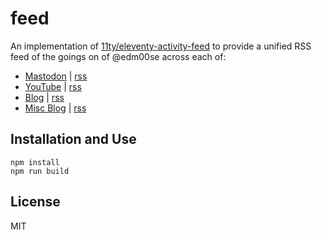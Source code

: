# feed

An implementation of [11ty/eleventy-activity-feed](https://github.com/11ty/eleventy-activity-feed) to provide a unified RSS feed of the goings on of @edm00se across each of:

- [Mastodon](https://honk.farm/@eric) | [rss](https://honk.farm/users/eric.rss)
- [YouTube](https://www.youtube.com/c/edm00se) | [rss](https://www.youtube.com/feeds/videos.xml?channel_id=UC_vr254x82ZrrSFO6XgnWvg)
- [Blog](https://edm00se.io/) | [rss](https://edm00se.io/feed.atom)
- [Misc Blog](https://misc.edm00se.codes/) | [rss](https://misc.edm00se.codes/feed.xml)

## Installation and Use

```
npm install
npm run build
```

## License

MIT
